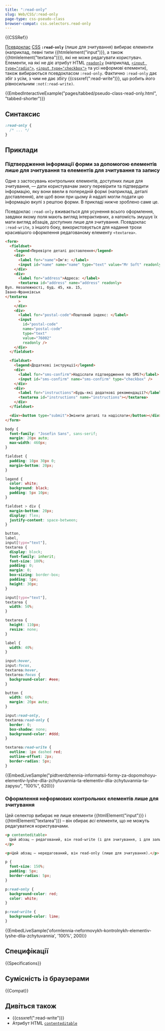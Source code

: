 ```yaml
---
title: ":read-only"
slug: Web/CSS/:read-only
page-type: css-pseudo-class
browser-compat: css.selectors.read-only
---
```


{{CSSRef}}

[Псевдоклас](/uk/docs/Web/CSS/Pseudo-classes) [CSS](/uk/docs/Web/CSS) **`:read-only`** (лише для зчитування) вибирає елементи (наприклад, певні типи {{htmlelement("input")}}, а також {{htmlelement("textarea")}}), які не може редагувати користувач. Елементи, на які не діє атрибут HTML [`readonly`](/uk/docs/Web/HTML/Attributes/readonly) (наприклад, [`<input type="radio">`](/uk/docs/Web/HTML/Element/input/radio), [`<input type="checkbox">`](/uk/docs/Web/HTML/Element/input/checkbox) та усі неформові елементи), також вибираються псевдокласом `:read-only`. Фактично `:read-only` дає збіг з усім, з чим не дає збігу {{cssxref(":read-write")}}, що робить його рівносильним `:not(:read-write)`.

{{EmbedInteractiveExample("pages/tabbed/pseudo-class-read-only.html", "tabbed-shorter")}}

## Синтаксис

```css
:read-only {
  /* ... */
}
```

## Приклади

### Підтвердження інформації форми за допомогою елементів лише для зчитування та елементів для зчитування та запису

Одне з застосувань контрольних елементів, доступних лише для зчитування, — дати користувачам змогу перевірити та підтвердити інформацію, яку вони ввели в попередній формі (наприклад, деталі доставлення), але щоб вони при цьому й надалі могли подати цю інформацію вкупі з рештою форми. В прикладі нижче зроблено саме це.

Псевдоклас `:read-only` вживається для усунення всього оформлення, завдяки якому поля мають вигляд інтерактивних, а натомість змушує їх мати вигляд абзаців, доступних лише для зчитування. Псевдоклас `:read-write`, з іншого боку, використовується для надання трохи красивішого оформлення редагованому елементу `<textarea>`.

```html hidden
<form>
  <fieldset>
    <legend>Перевірте деталі доставлення</legend>
    <div>
      <label for="name">Ім'я: </label>
      <input id="name" name="name" type="text" value="Mr Soft" readonly />
    </div>
    <div>
      <label for="address">Адреса: </label>
      <textarea id="address" name="address" readonly>
Вул. Незалежності, буд. 45, кв. 15,
Івано-Франківськ
</textarea
      >
    </div>
    <div>
      <label for="postal-code">Поштовий індекс: </label>
      <input
        id="postal-code"
        name="postal-code"
        type="text"
        value="76002"
        readonly />
    </div>
  </fieldset>

  <fieldset>
    <legend>Додаткові інструкції</legend>
    <div>
      <label for="sms-confirm">Надіслати підтвердження по SMS?</label>
      <input id="sms-confirm" name="sms-confirm" type="checkbox" />
    </div>
    <div>
      <label for="instructions">Будь-які додаткові рекомендації?</label>
      <textarea id="instructions" name="instructions"></textarea>
    </div>
  </fieldset>

  <div><button type="submit">Змінити деталі та надіслати</button></div>
</form>
```

```css hidden
body {
  font-family: "Josefin Sans", sans-serif;
  margin: 20px auto;
  max-width: 460px;
}

fieldset {
  padding: 10px 30px 0;
  margin-bottom: 20px;
}

legend {
  color: white;
  background: black;
  padding: 5px 10px;
}

fieldset > div {
  margin-bottom: 20px;
  display: flex;
  justify-content: space-between;
}

button,
label,
input[type="text"],
textarea {
  display: block;
  font-family: inherit;
  font-size: 100%;
  padding: 0;
  margin: 0;
  box-sizing: border-box;
  padding: 5px;
  height: 30px;
}

input[type="text"],
textarea {
  width: 50%;
}

textarea {
  height: 110px;
  resize: none;
}

label {
  width: 40%;
}

input:hover,
input:focus,
textarea:hover,
textarea:focus {
  background-color: #eee;
}

button {
  width: 60%;
  margin: 20px auto;
}
```

```css
input:read-only,
textarea:read-only {
  border: 0;
  box-shadow: none;
  background-color: #ddd;
}

textarea:read-write {
  outline: 1px dashed red;
  outline-offset: 2px;
  border-radius: 5px;
}
```

{{EmbedLiveSample("pidtverdzhennia-informatsii-formy-za-dopomohoyu-elementiv-lyshe-dlia-zchytuvannia-ta-elementiv-dlia-zchytuvannia-ta-zapysu", "100%", 620)}}

### Оформлення неформових контрольних елементів лише для зчитування

Цей селектор вибирає не лише елементи {{htmlElement("input")}} і {{htmlElement("textarea")}} – він обирає _всі_ елементи, що не можуть редагуватися користувачами.

```html
<p contenteditable>
  Цей абзац – редагований, він read-write (і для зчитування, і для запису).
</p>

<p>Цей абзац – нередагований, він read-only (лише для зчитування).</p>
```

```css
p {
  font-size: 150%;
  padding: 5px;
  border-radius: 5px;
}

p:read-only {
  background-color: red;
  color: white;
}

p:read-write {
  background-color: lime;
}
```

{{EmbedLiveSample('oformlennia-neformovykh-kontrolnykh-elementiv-lyshe-dlia-zchytuvannia', '100%', 200)}}

## Специфікації

{{Specifications}}

## Сумісність із браузерами

{{Compat}}

## Дивіться також

- {{cssxref(":read-write")}}
- Атрибут HTML [`contenteditable`](/uk/docs/Web/HTML/Global_attributes/contenteditable)
